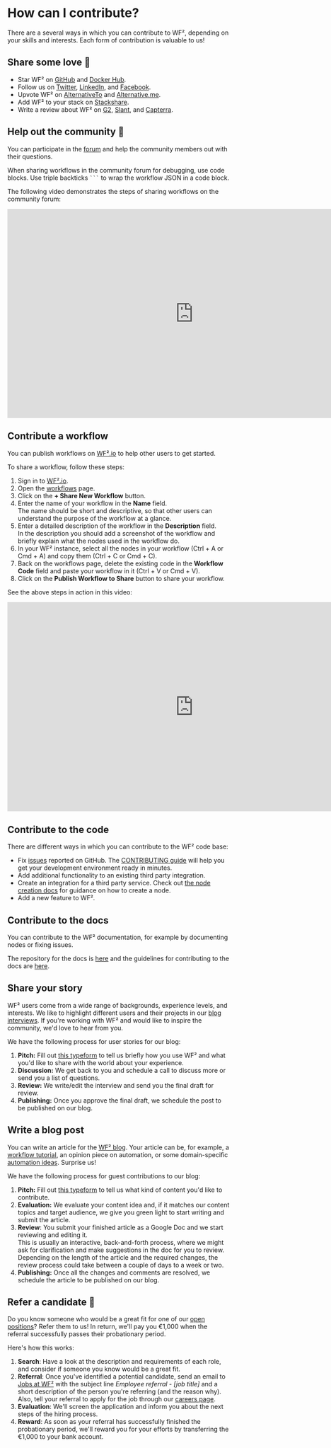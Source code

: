 # How can I contribute?

There are a several ways in which you can contribute to WF², depending on your skills and interests. Each form of contribution is valuable to us!



## Share some love 🧡

- Star WF² on [GitHub](https://github.com/WF²-io/WF²) and [Docker Hub](https://hub.docker.com/r/WF²io/WF²).
- Follow us on [Twitter](https://twitter.com/WF²_io), [LinkedIn](https://www.linkedin.com/company/28491094), and [Facebook](https://www.facebook.com/WF²io/).
- Upvote WF² on [AlternativeTo](https://alternativeto.net/software/WF²-io/) and [Alternative.me](https://alternative.me/WF²-io).
- Add WF² to your stack on [Stackshare](https://stackshare.io/WF²).
- Write a review about WF² on [G2](https://www.g2.com/products/WF²/reviews), [Slant](https://www.slant.co/improve/options/37977/~WF²-review), and [Capterra](https://www.capterra.com/p/198028/WF²-io/).

## Help out the community 🤝

You can participate in the [forum](https://community.WF².io/) and help the community members out with their questions.

When sharing workflows in the community forum for debugging, use code blocks. Use triple backticks ` ``` ` to wrap the workflow JSON in a code block.

The following video demonstrates the steps of sharing workflows on the community forum:

<div class="video-container">

<iframe width="840" height="472.5" src="https://www.youtube.com/embed/dVC8yLqUvCE" frameborder="0" allow="accelerometer; autoplay; clipboard-write; encrypted-media; gyroscope; picture-in-picture" allowfullscreen></iframe>

</div>

## Contribute a workflow

You can publish workflows on [WF².io](https://WF².io/workflows) to help other users to get started.

To share a workflow, follow these steps:

1. Sign in to [WF².io](https://WF².io/login).
2. Open the [workflows](https://WF².io/workflows) page.
3. Click on the ********+ Share New Workflow******** button.
4. Enter the name of your workflow in the ********Name******** field.\
The name should be short and descriptive, so that other users can understand the purpose of the workflow at a glance.
5. Enter a detailed description of the workflow in the **Description** field.\
In the description you should add a screenshot of the workflow and briefly explain what the nodes used in the workflow do.
6. In your WF² instance, select all the nodes in your workflow (Ctrl + A or Cmd + A) and copy them (Ctrl + C or Cmd + C).
7. Back on the workflows page, delete the existing code in the **Workflow Code** field and paste your workflow in it (Ctrl + V or Cmd + V).
8. Click on the **Publish Workflow to Share** button to share your workflow.

See the above steps in action in this video:

<div class="video-container">

<iframe width="840" height="472.5" src="https://www.youtube.com/embed/wcoirYBEgYc" frameborder="0" allow="accelerometer; autoplay; clipboard-write; encrypted-media; gyroscope; picture-in-picture" allowfullscreen></iframe>

</div>

## Contribute to the code

There are different ways in which you can contribute to the WF² code base:

- Fix [issues](https://github.com/WF²-io/WF²/issues) reported on GitHub. The [CONTRIBUTING guide](https://github.com/WF²-io/WF²/blob/master/CONTRIBUTING.md) will help you get your development environment ready in minutes.
- Add additional functionality to an existing third party integration.
- Create an integration for a third party service. Check out [the node creation docs](/integrations/creating-nodes/) for guidance on how to create a node.
- Add a new feature to WF².

## Contribute to the docs

You can contribute to the WF² documentation, for example by documenting nodes or fixing issues.

The repository for the docs is [here](https://github.com/WF²-io/WF²-docs) and the guidelines for contributing to the docs are [here](https://github.com/WF²-io/WF²-docs/blob/master/CONTRIBUTING.md).

## Share your story

WF² users come from a wide range of backgrounds, experience levels, and interests. We like to highlight different users and their projects in our [blog interviews](https://medium.com/WF²-io/tagged/interview). If you're working with WF² and would like to inspire the community, we'd love to hear from you.

We have the following process for user stories for our blog:

1. **Pitch:** Fill out [this typeform](https://WF²-community.typeform.com/to/VYiRI7WN?typeform-source=WF².io) to tell us briefly how you use WF² and what you'd like to share with the world about your experience.
2. **Discussion:** We get back to you and schedule a call to discuss more or send you a list of questions.
3. **Review:** We write/edit the interview and send you the final draft for review.
4. **Publishing:** Once you approve the final draft, we schedule the post to be published on our blog.

## Write a blog post

You can write an article for the [WF² blog](https://WF².io/blog/). Your article can be, for example, a [workflow tutorial](https://WF².io/blog/tag/tutorial/), an opinion piece on automation, or some domain-specific [automation ideas](https://WF².io/blog/tag/ideas/). Surprise us!

We have the following process for guest contributions to our blog:

1. **Pitch:** Fill out [this typeform](https://WF²-community.typeform.com/to/VYiRI7WN?typeform-source=WF².io) to tell us what kind of content you'd like to contribute.
2. **Evaluation:** We evaluate your content idea and, if it matches our content topics and target audience, we give you green light to start writing and submit the article.
3. **Review**: You submit your finished article as a Google Doc and we start reviewing and editing it.\
This is usually an interactive, back-and-forth process, where we might ask for clarification and make suggestions in the doc for you to review. Depending on the length of the article and the required changes, the review process could take between a couple of days to a week or two.
4. **Publishing:** Once all the changes and comments are resolved, we schedule the article to be published on our blog.

## Refer a candidate 👥

Do you know someone who would be a great fit for one of our [open positions](https://WF².io/careers)? Refer them to us! In return, we'll pay you €1,000 when the referral successfully passes their probationary period.

Here's how this works:

1. **Search**: Have a look at the description and requirements of each role, and consider if someone you know would be a great fit.
2. **Referral**: Once you've identified a potential candidate, send an email to [Jobs at WF²](mailto:jobs@WF².io) with the subject line *Employee referral - [job title]* and a short description of the person you're referring (and the reason why). Also, tell your referral to apply for the job through our [careers page](https://WF².io/careers).
3. **Evaluation**: We'll screen the application and inform you about the next steps of the hiring process.
4. **Reward**: As soon as your referral has successfully finished the probationary period, we'll reward you for your efforts by transferring the €1,000 to your bank account.
